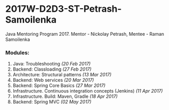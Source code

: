 # 2017W-D2D3-ST-Petrash-Samoilenka
Java Mentoring Program 2017. Mentor -  Nickolay Petrash, Mentee - Raman Samoilenka

### Modules:

1. Java: Troubleshooting *(20 Feb 2017)*
2. Backend: Classloading *(27 Feb 2017)*
3. Architecture: Structural patterns *(13 Mar 2017)*
4. Backend: Web services *(20 Mar 2017)*
5. Backend: Spring Core Basics *(27 Mar 2017)*
6. Infrastructure. Continuous integration concepts (Jenkins) *(11 Apr 2017)*
7. Infrastructure. Build: Maven, Gradle *(18 Apr 2017)*
8. Backend: Spring MVC *(02 May 2017)*
